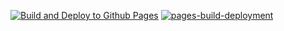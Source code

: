 [![Build and Deploy to Github Pages](https://github.com/opensourcingme/opensourcingme.github.io/actions/workflows/build-jekyll.yml/badge.svg)](https://github.com/opensourcingme/opensourcingme.github.io/actions/workflows/build-jekyll.yml)
[![pages-build-deployment](https://github.com/opensourcingme/opensourcingme.github.io/actions/workflows/pages/pages-build-deployment/badge.svg)](https://github.com/opensourcingme/opensourcingme.github.io/actions/workflows/pages/pages-build-deployment)
